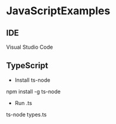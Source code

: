 # JavaScriptExamples

## IDE

Visual Studio Code

## TypeScript

* Install ts-node

npm install -g ts-node

* Run .ts

ts-node types.ts